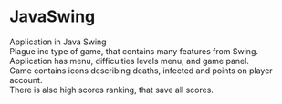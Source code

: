 # JavaSwing

Application in Java Swing<br>
Plague inc type of game, that contains many features from Swing.<br>
Application has menu, difficulties levels menu, and game panel.<br>
Game contains icons describing deaths, infected and points on player account.<br>
There is also high scores ranking, that save all scores.

